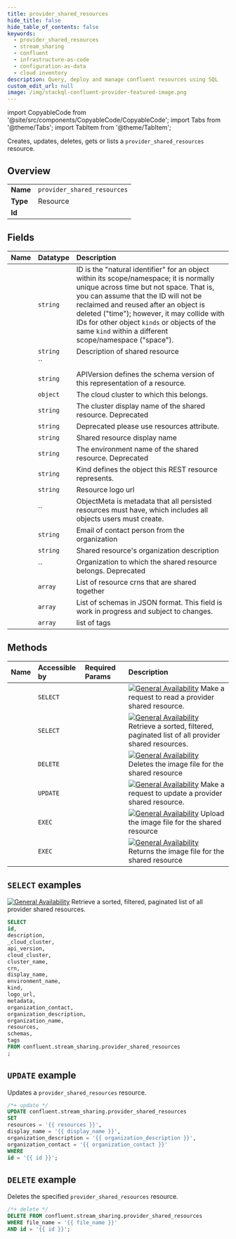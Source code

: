 ```yaml
---
title: provider_shared_resources
hide_title: false
hide_table_of_contents: false
keywords:
  - provider_shared_resources
  - stream_sharing
  - confluent
  - infrastructure-as-code
  - configuration-as-data
  - cloud inventory
description: Query, deploy and manage confluent resources using SQL
custom_edit_url: null
image: /img/stackql-confluent-provider-featured-image.png
---
```


import CopyableCode from '@site/src/components/CopyableCode/CopyableCode';
import Tabs from '@theme/Tabs';
import TabItem from '@theme/TabItem';

Creates, updates, deletes, gets or lists a <code>provider_shared_resources</code> resource.

## Overview
<table><tbody>
<tr><td><b>Name</b></td><td><code>provider_shared_resources</code></td></tr>
<tr><td><b>Type</b></td><td>Resource</td></tr>
<tr><td><b>Id</b></td><td><CopyableCode code="confluent.stream_sharing.provider_shared_resources" /></td></tr>
</tbody></table>

## Fields
| Name | Datatype | Description |
|:-----|:---------|:------------|
| <CopyableCode code="id" /> | `string` | ID is the "natural identifier" for an object within its scope/namespace; it is normally unique across time but not space. That is, you can assume that the ID will not be reclaimed and reused after an object is deleted ("time"); however, it may collide with IDs for other object `kinds` or objects of the same `kind` within a different scope/namespace ("space"). |
| <CopyableCode code="description" /> | `string` | Description of shared resource |
| <CopyableCode code="_cloud_cluster" /> | `` |  |
| <CopyableCode code="api_version" /> | `string` | APIVersion defines the schema version of this representation of a resource. |
| <CopyableCode code="cloud_cluster" /> | `object` | The cloud cluster to which this belongs. |
| <CopyableCode code="cluster_name" /> | `string` | The cluster display name of the shared resource. Deprecated |
| <CopyableCode code="crn" /> | `string` | Deprecated please use resources attribute. |
| <CopyableCode code="display_name" /> | `string` | Shared resource display name |
| <CopyableCode code="environment_name" /> | `string` | The environment name of the shared resource. Deprecated |
| <CopyableCode code="kind" /> | `string` | Kind defines the object this REST resource represents. |
| <CopyableCode code="logo_url" /> | `string` | Resource logo url |
| <CopyableCode code="metadata" /> | `` | ObjectMeta is metadata that all persisted resources must have, which includes all objects users must create. |
| <CopyableCode code="organization_contact" /> | `string` | Email of contact person from the organization |
| <CopyableCode code="organization_description" /> | `string` | Shared resource's organization description |
| <CopyableCode code="organization_name" /> | `` | Organization to which the shared resource belongs. Deprecated |
| <CopyableCode code="resources" /> | `array` | List of resource crns that are shared together |
| <CopyableCode code="schemas" /> | `array` | List of schemas in JSON format. This field is work in progress and subject to changes. |
| <CopyableCode code="tags" /> | `array` | list of tags |

## Methods
| Name | Accessible by | Required Params | Description |
|:-----|:--------------|:----------------|:------------|
| <CopyableCode code="get_cdx_v1provider_shared_resource" /> | `SELECT` | <CopyableCode code="id" /> | [![General Availability](https://img.shields.io/badge/Lifecycle%20Stage-General%20Availability-%2345c6e8)](#section/Versioning/API-Lifecycle-Policy) Make a request to read a provider shared resource. |
| <CopyableCode code="list_cdx_v1provider_shared_resources" /> | `SELECT` | <CopyableCode code="" /> | [![General Availability](https://img.shields.io/badge/Lifecycle%20Stage-General%20Availability-%2345c6e8)](#section/Versioning/API-Lifecycle-Policy) Retrieve a sorted, filtered, paginated list of all provider shared resources. |
| <CopyableCode code="delete_image_cdx_v1provider_shared_resource" /> | `DELETE` | <CopyableCode code="file_name, id" /> | [![General Availability](https://img.shields.io/badge/Lifecycle%20Stage-General%20Availability-%2345c6e8)](#section/Versioning/API-Lifecycle-Policy) Deletes the image file for the shared resource |
| <CopyableCode code="update_cdx_v1provider_shared_resource" /> | `UPDATE` | <CopyableCode code="id" /> | [![General Availability](https://img.shields.io/badge/Lifecycle%20Stage-General%20Availability-%2345c6e8)](#section/Versioning/API-Lifecycle-Policy) Make a request to update a provider shared resource. |
| <CopyableCode code="upload_image_cdx_v1provider_shared_resource" /> | `EXEC` | <CopyableCode code="file_name, id" /> | [![General Availability](https://img.shields.io/badge/Lifecycle%20Stage-General%20Availability-%2345c6e8)](#section/Versioning/API-Lifecycle-Policy) Upload the image file for the shared resource |
| <CopyableCode code="view_image_cdx_v1provider_shared_resource" /> | `EXEC` | <CopyableCode code="file_name, id" /> | [![General Availability](https://img.shields.io/badge/Lifecycle%20Stage-General%20Availability-%2345c6e8)](#section/Versioning/API-Lifecycle-Policy) Returns the image file for the shared resource |

## `SELECT` examples

[![General Availability](https://img.shields.io/badge/Lifecycle%20Stage-General%20Availability-%2345c6e8)](#section/Versioning/API-Lifecycle-Policy) Retrieve a sorted, filtered, paginated list of all provider shared resources.


```sql
SELECT
id,
description,
_cloud_cluster,
api_version,
cloud_cluster,
cluster_name,
crn,
display_name,
environment_name,
kind,
logo_url,
metadata,
organization_contact,
organization_description,
organization_name,
resources,
schemas,
tags
FROM confluent.stream_sharing.provider_shared_resources
;
```
## `UPDATE` example

Updates a <code>provider_shared_resources</code> resource.

```sql
/*+ update */
UPDATE confluent.stream_sharing.provider_shared_resources
SET 
resources = '{{ resources }}',
display_name = '{{ display_name }}',
organization_description = '{{ organization_description }}',
organization_contact = '{{ organization_contact }}'
WHERE 
id = '{{ id }}';
```

## `DELETE` example

Deletes the specified <code>provider_shared_resources</code> resource.

```sql
/*+ delete */
DELETE FROM confluent.stream_sharing.provider_shared_resources
WHERE file_name = '{{ file_name }}'
AND id = '{{ id }}';
```
